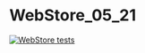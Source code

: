 # WebStore_05_21

[![WebStore tests](https://github.com/Infarh/WebStore_05_21/actions/workflows/tests.yml/badge.svg)](https://github.com/Infarh/WebStore_05_21/actions/workflows/tests.yml)
